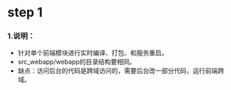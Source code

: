 # step 1

### 1.说明：

* 针对单个前端模块进行实时编译、打包、和服务重启。
* src_webapp/webapp的目录结构要相同。
* 缺点：访问后台的代码是跨域访问的，需要后台改一部分代码，运行前端跨域。


